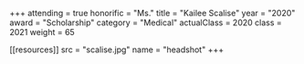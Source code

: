 +++
attending   = true
honorific   = "Ms."
title       = "Kailee Scalise"
year        = "2020"
award       = "Scholarship"
category    = "Medical"
actualClass = 2020
class       = 2021
weight      = 65

[[resources]]
  src  = "scalise.jpg"
  name = "headshot"
+++
